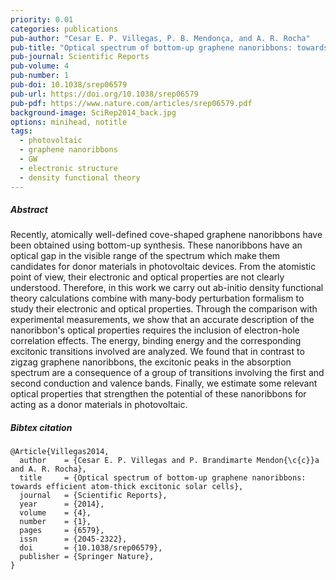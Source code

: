 ```yaml
---
priority: 0.01
categories: publications
pub-author: "Cesar E. P. Villegas, P. B. Mendonça, and A. R. Rocha"
pub-title: "Optical spectrum of bottom-up graphene nanoribbons: towards efficient atom-thick excitonic solar cells"
pub-journal: Scientific Reports
pub-volume: 4
pub-number: 1
pub-doi: 10.1038/srep06579
pub-url: https://doi.org/10.1038/srep06579
pub-pdf: https://www.nature.com/articles/srep06579.pdf
background-image: SciRep2014_back.jpg
options: minihead, notitle
tags:
  - photovoltaic
  - graphene nanoribbons
  - GW
  - electronic structure
  - density functional theory
---
```


##### Abstract

Recently, atomically well-defined cove-shaped graphene nanoribbons have been obtained using bottom-up synthesis.
These nanoribbons have an optical gap in the visible range of the spectrum which make them candidates for donor materials in photovoltaic devices.
From the atomistic point of view, their electronic and optical properties are not clearly understood.
Therefore, in this work we carry out ab-initio density functional theory calculations combine with many-body perturbation formalism to study their electronic and optical properties.
Through the comparison with experimental measurements, we show that an accurate description of the nanoribbon's optical properties requires the inclusion of electron-hole correlation effects.
The energy, binding energy and the corresponding excitonic transitions involved are analyzed.
We found that in contrast to zigzag graphene nanoribbons, the excitonic peaks in the absorption spectrum are a consequence of a group of transitions involving the first and second conduction and valence bands.
Finally, we estimate some relevant optical properties that strengthen the potential of these nanoribbons for acting as a donor materials in photovoltaic.

##### Bibtex citation

```
@Article{Villegas2014,
  author    = {Cesar E. P. Villegas and P. Brandimarte Mendon{\c{c}}a and A. R. Rocha},
  title     = {Optical spectrum of bottom-up graphene nanoribbons: towards efficient atom-thick excitonic solar cells},
  journal   = {Scientific Reports},
  year      = {2014},
  volume    = {4},
  number    = {1},
  pages     = {6579},
  issn      = {2045-2322},
  doi       = {10.1038/srep06579},
  publisher = {Springer Nature},
}
```
